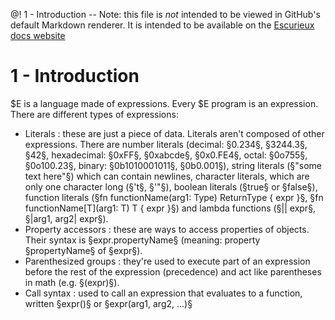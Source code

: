 @! 1 - Introduction
-- Note: this file is *not* intended to be viewed in GitHub's default Markdown renderer. It is intended to be available on the [Escurieux docs website](https://astroide.github.io/escurieux)
# 1 - Introduction
$E is a language made of expressions. Every $E program is an expression.
There are different types of expressions:
* Literals : these are just a piece of data. Literals aren't composed of other expressions. There are number literals (decimal: §0.234§, §3244.3§, §42§, hexadecimal: §0xFF§, §0xabcde§, §0x0.FE4§, octal: §0o755§, §0o100.23§, binary: §0b1010001011§, §0b0.001§), string literals (§"some text here"§) which can contain newlines, character literals, which are only one character long (§'t§, §'"§), boolean literals (§true§ or §false§), function literals (§fn functionName(arg1: Type) ReturnType { expr }§, §fn functionName[T](arg1: T) T { expr }§) and lambda functions (§|| expr§, §|arg1, arg2| expr§).
* Property accessors : these are ways to access properties of objects. Their syntax is §expr.propertyName§ (meaning: property §propertyName§ of §expr§).
* Parenthesized groups : they're used to execute part of an expression before the rest of the expression (precedence) and act like parentheses in math (e.g. §(expr)§).
* Call syntax : used to call an expression that evaluates to a function, written §expr()§ or §expr(arg1, arg2, ...)§
